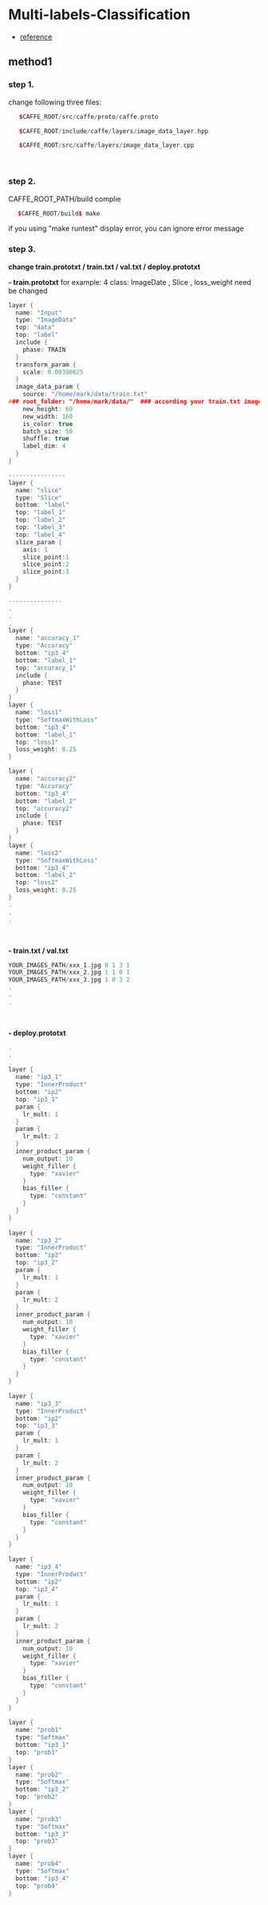 # Multi-labels-Classification

- [reference](https://blog.csdn.net/sushiqian/article/details/78763514)


## method1

### step 1.
change following three files:
```C++
   $CAFFE_ROOT/src/caffe/proto/caffe.proto

   $CAFFE_ROOT/include/caffe/layers/image_data_layer.hpp

   $CAFFE_ROOT/src/caffe/layers/image_data_layer.cpp
```
<br/>

### step 2.
CAFFE_ROOT_PATH/build complie

```C++
　 $CAFFE_ROOT/build$ make
```

if you using "make runtest" display error, you can ignore error message <br/>



### step 3.

**change train.prototxt / train.txt / val.txt / deploy.prototxt**
<br/>

**- train.prototxt**
for example:  4 class: ImageDate , Slice , loss_weight need be changed

```C++
layer {    
  name: "Input"    
  type: "ImageData"    
  top: "data"    
  top: "label"    
  include {    
    phase: TRAIN    
  }    
  transform_param {    
    scale: 0.00390625  
  }    
  image_data_param {    
    source: "/home/mark/data/train.txt"    
### root_folder: "/home/mark/data/"  ### according your train.txt images path   
    new_height: 60    
    new_width: 160    
    is_color: true    
    batch_size: 50    
    shuffle: true  
    label_dim: 4  
  }    
} 

----------------
layer {  
  name: "slice"  
  type: "Slice"  
  bottom: "label"  
  top: "label_1"  
  top: "label_2"  
  top: "label_3"  
  top: "label_4"  
  slice_param {  
    axis: 1  
    slice_point:1  
    slice_point:2  
    slice_point:3  
  }  
} 

---------------
.
.
.
layer {  
  name: "accuracy_1"  
  type: "Accuracy"  
  bottom: "ip3_4"  
  bottom: "label_1"  
  top: "accuracy_1"  
  include {  
    phase: TEST  
  }  
}  
layer {  
  name: "loss1"  
  type: "SoftmaxWithLoss"  
  bottom: "ip3_4"  
  bottom: "label_1"  
  top: "loss1"
  loss_weight: 0.25
} 

layer {  
  name: "accuracy2"  
  type: "Accuracy"  
  bottom: "ip3_4"  
  bottom: "label_2"  
  top: "accuracy2"  
  include {  
    phase: TEST  
  }  
}  
layer {  
  name: "loss2"  
  type: "SoftmaxWithLoss"  
  bottom: "ip3_4"  
  bottom: "label_2"  
  top: "loss2"
  loss_weight: 0.25
} 
.
.
.

```
<br/>

**- train.txt / val.txt**

```C++
YOUR_IMAGES_PATH/xxx_1.jpg 0 1 3 1
YOUR_IMAGES_PATH/xxx_2.jpg 1 1 0 1
YOUR_IMAGES_PATH/xxx_3.jpg 1 0 3 2
.
.
.
```
<br/>

**- deploy.prototxt**

```C++
.
.
.
layer {  
  name: "ip3_1"  
  type: "InnerProduct"  
  bottom: "ip2"  
  top: "ip3_1"  
  param {  
    lr_mult: 1  
  }  
  param {  
    lr_mult: 2  
  }  
  inner_product_param {  
    num_output: 10  
    weight_filler {  
      type: "xavier"  
    }  
    bias_filler {  
      type: "constant"  
    }  
  }  
}  
  
layer {  
  name: "ip3_2"  
  type: "InnerProduct"  
  bottom: "ip2"  
  top: "ip3_2"  
  param {  
    lr_mult: 1  
  }  
  param {  
    lr_mult: 2  
  }  
  inner_product_param {  
    num_output: 10  
    weight_filler {  
      type: "xavier"  
    }  
    bias_filler {  
      type: "constant"  
    }  
  }  
}  
  
layer {  
  name: "ip3_3"  
  type: "InnerProduct"  
  bottom: "ip2"  
  top: "ip3_3"  
  param {  
    lr_mult: 1  
  }  
  param {  
    lr_mult: 2  
  }  
  inner_product_param {  
    num_output: 10  
    weight_filler {  
      type: "xavier"  
    }  
    bias_filler {  
      type: "constant"  
    }  
  }  
}  
  
layer {  
  name: "ip3_4"  
  type: "InnerProduct"  
  bottom: "ip2"  
  top: "ip3_4"  
  param {  
    lr_mult: 1  
  }  
  param {  
    lr_mult: 2  
  }  
  inner_product_param {  
    num_output: 10  
    weight_filler {  
      type: "xavier"  
    }  
    bias_filler {  
      type: "constant"  
    }  
  }  
}  
  
layer {  
  name: "prob1"  
  type: "Softmax"  
  bottom: "ip3_1"  
  top: "prob1"  
}  
layer {  
  name: "prob2"  
  type: "Softmax"  
  bottom: "ip3_2"  
  top: "prob2"  
}  
layer {  
  name: "prob3"  
  type: "Softmax"  
  bottom: "ip3_3"  
  top: "prob3"  
}  
layer {  
  name: "prob4"  
  type: "Softmax"  
  bottom: "ip3_4"  
  top: "prob4"  
}  

```








